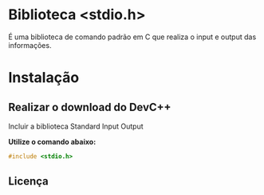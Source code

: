 # Biblioteca <stdio.h>
É uma biblioteca de comando padrão em C que realiza o input e output das informações.

# Instalação

## Realizar o download do DevC++

<p>Incluir a biblioteca Standard Input Output</p>
<b>Utilize o comando abaixo:</b>

```c
#include <stdio.h>
```

## Licença

